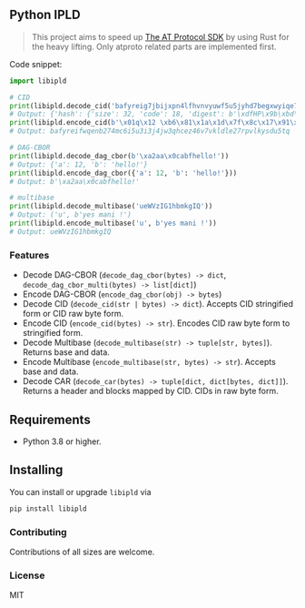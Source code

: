 ## Python IPLD

> This project aims to speed up [The AT Protocol SDK](https://github.com/MarshalX/atproto) by using Rust for the heavy lifting. Only atproto related parts are implemented first.

Code snippet:

```python
import libipld

# CID
print(libipld.decode_cid('bafyreig7jbijxpn4lfhvnvyuwf5u5jyhd7begxwyiqe7ingwxycjdqjjoa'))
# Output: {'hash': {'size': 32, 'code': 18, 'digest': b'\xdfHP\x9b\xbd\xbcYOV\xd7\x14\xb1{N\xa7\x07\x1f\xc2C^\xd8D\t\xf44\xd6\xbe\x04\x91\xc1)p'}, 'version': 1, 'codec': 113}
print(libipld.encode_cid(b'\x01q\x12 \xb6\x81\x1a\x1d\x7f\x8c\x17\x91\xdam\x1bO\x13m\xc0\xe2&y\xea\xfe\xaaX\xd6M~/\xaa\xd5\x89\x0e\x9d\x9c'))
# Output: bafyreifwqenb274mc6i5u3i3j4jw3qhcez46v7vkldle27rpvlkysdu5tq

# DAG-CBOR
print(libipld.decode_dag_cbor(b'\xa2aa\x0cabfhello!'))
# Output: {'a': 12, 'b': 'hello!'}
print(libipld.encode_dag_cbor({'a': 12, 'b': 'hello!'}))
# Output: b'\xa2aa\x0cabfhello!'

# multibase
print(libipld.decode_multibase('ueWVzIG1hbmkgIQ'))
# Output: ('u', b'yes mani !')
print(libipld.encode_multibase('u', b'yes mani !'))
# Output: ueWVzIG1hbmkgIQ
```

### Features

- Decode DAG-CBOR (`decode_dag_cbor(bytes) -> dict`, `decode_dag_cbor_multi(bytes) -> list[dict]`)
- Encode DAG-CBOR (`encode_dag_cbor(obj) -> bytes`)
- Decode CID (`decode_cid(str | bytes) -> dict`). Accepts CID stringified form or CID raw byte form.
- Encode CID (`encode_cid(bytes) -> str`). Encodes CID raw byte form to stringified form.
- Decode Multibase (`decode_multibase(str) -> tuple[str, bytes]`). Returns base and data.
- Encode Multibase (`encode_multibase(str, bytes) -> str`). Accepts base and data.
- Decode CAR (`decode_car(bytes) -> tuple[dict, dict[bytes, dict]]`). Returns a header and blocks mapped by CID. CIDs in raw byte form.


## Requirements

- Python 3.8 or higher.

## Installing

You can install or upgrade `libipld` via

```bash
pip install libipld
```

### Contributing

Contributions of all sizes are welcome.

### License

MIT
